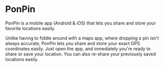 # PonPin
PonPin is a mobile app (Android &amp; iOS) that lets you share and store your favorite locations easily.

Unlike having to fiddle around with a maps app, where dropping a pin isn't always accurate, PonPin lets you share and store
your exact GPS coordinates easily. Just open the app, and inmediately you're ready to share or save your location. You can also
re-share your previously saved locations easily.
